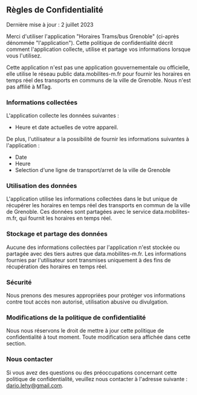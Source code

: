 ## Règles de Confidentialité

Dernière mise à jour : 2 juillet 2023

Merci d'utiliser l'application "Horaires Trams/bus Grenoble" (ci-après dénommée "l'application"). Cette politique de confidentialité décrit comment l'application collecte, utilise et partage vos informations lorsque vous l'utilisez.

Cette application n'est pas une application gouvernementale ou officielle, elle utilise le réseau public data.mobilites-m.fr pour fournir les horaires en temps réel des transports en communs de la ville de Grenoble. Nous n'est pas affilié à MTag.

### Informations collectées

L'application collecte les données suivantes :

- Heure et date actuelles de votre appareil.

De plus, l'utilisateur a la possibilité de fournir les informations suivantes à l'application :

- Date
- Heure
- Selection d'une ligne de transport/arret de la ville de Grenoble

### Utilisation des données

L'application utilise les informations collectées dans le but unique de récupérer les horaires en temps réel des transports en commun de la ville de Grenoble. Ces données sont partagées avec le service data.mobilites-m.fr, qui fournit les horaires en temps réel.

### Stockage et partage des données

Aucune des informations collectées par l'application n'est stockée ou partagée avec des tiers autres que data.mobilites-m.fr. Les informations fournies par l'utilisateur sont transmises uniquement à des fins de récupération des horaires en temps réel.

### Sécurité

Nous prenons des mesures appropriées pour protéger vos informations contre tout accès non autorisé, utilisation abusive ou divulgation.

### Modifications de la politique de confidentialité

Nous nous réservons le droit de mettre à jour cette politique de confidentialité à tout moment. Toute modification sera affichée dans cette section.

### Nous contacter

Si vous avez des questions ou des préoccupations concernant cette politique de confidentialité, veuillez nous contacter à l'adresse suivante : [dario.lehy@gmail.com](mailto:dario.lehy@gmail.com).
